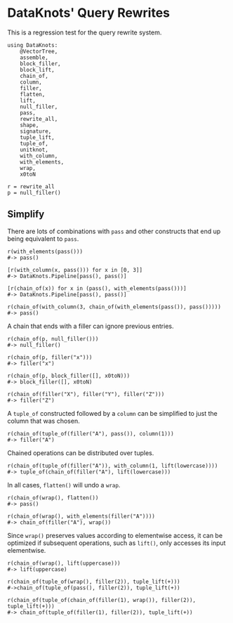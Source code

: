 # DataKnots' Query Rewrites

This is a regression test for the query rewrite system.

    using DataKnots:
        @VectorTree,
        assemble,
        block_filler,
        block_lift,
        chain_of,
        column,
        filler,
        flatten,
        lift,
        null_filler,
        pass,
        rewrite_all,
        shape,
        signature,
        tuple_lift,
        tuple_of,
        unitknot,
        with_column,
        with_elements,
        wrap,
        x0toN

    r = rewrite_all
    p = null_filler()

## Simplify

There are lots of combinations with `pass` and other constructs that end
up being equivalent to `pass`.

    r(with_elements(pass()))
    #-> pass()

    [r(with_column(x, pass())) for x in [0, 3]]
    #-> DataKnots.Pipeline[pass(), pass()]
   
    [r(chain_of(x)) for x in (pass(), with_elements(pass()))]
    #-> DataKnots.Pipeline[pass(), pass()]

    r(chain_of(with_column(3, chain_of(with_elements(pass()), pass()))))
    #-> pass()

A chain that ends with a filler can ignore previous entries.

    r(chain_of(p, null_filler()))
    #-> null_filler()

    r(chain_of(p, filler("x")))
    #-> filler("x")
    
    r(chain_of(p, block_filler([], x0toN)))
    #-> block_filler([], x0toN)

    r(chain_of(filler("X"), filler("Y"), filler("Z")))
    #-> filler("Z")

A `tuple_of` constructed followed by a `column` can be simplified to
just the column that was chosen.

    r(chain_of(tuple_of(filler("A"), pass()), column(1)))
    #-> filler("A")

Chained operations can be distributed over tuples.

    r(chain_of(tuple_of(filler("A")), with_column(1, lift(lowercase))))
    #-> tuple_of(chain_of(filler("A"), lift(lowercase)))

In all cases, `flatten()` will undo a `wrap`.  

    r(chain_of(wrap(), flatten())
    #-> pass()

    r(chain_of(wrap(), with_elements(filler("A"))))
    #-> chain_of(filler("A"), wrap())

Since `wrap()` preserves values according to elementwise access, it can
be optimized if subsequent operations, such as `lift()`, only accesses
its input elementwise.

    r(chain_of(wrap(), lift(uppercase)))
    #-> lift(uppercase)

    r(chain_of(tuple_of(wrap(), filler(2)), tuple_lift(+)))
    #->chain_of(tuple_of(pass(), filler(2)), tuple_lift(+))

    r(chain_of(tuple_of(chain_of(filler(1), wrap()), filler(2)), tuple_lift(+)))
    #-> chain_of(tuple_of(filler(1), filler(2)), tuple_lift(+))
